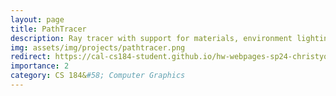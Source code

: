 ```yaml
---
layout: page
title: PathTracer
description: Ray tracer with support for materials, environment lighting, and depth of field
img: assets/img/projects/pathtracer.png
redirect: https://cal-cs184-student.github.io/hw-webpages-sp24-christyquang/hw3/index.html
importance: 2
category: CS 184&#58; Computer Graphics
---
```

